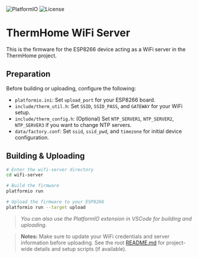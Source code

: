 ![PlatformIO](https://img.shields.io/badge/platformio-ready-orange)
![License](https://img.shields.io/github/license/ckoparir/ThermHome)

# ThermHome WiFi Server

This is the firmware for the ESP8266 device acting as a WiFi server in the ThermHome project.

## Preparation

Before building or uploading, configure the following:
- `platformio.ini`: Set `upload_port` for your ESP8266 board.
- `include/therm_util.h`: Set `SSID`, `SSID_PASS`, and `GATEWAY` for your WiFi setup.
- `include/therm_config.h`: (Optional) Set `NTP_SERVER1`, `NTP_SERVER2`, `NTP_SERVER3` if you want to change NTP servers.
- `data/factory.conf`: Set `ssid`, `ssid_pwd`, and `timezone` for initial device configuration.

## Building & Uploading

```sh
# Enter the wifi-server directory
cd wifi-server

# Build the firmware
platformio run

# Upload the firmware to your ESP8266
platformio run --target upload
```
> *You can also use the PlatformIO extension in VSCode for building and uploading.*

> **Notes:** Make sure to update your WiFi credentials and server information before uploading.
See the root [README.md](../README.md) for project-wide details and setup scripts (if available).

